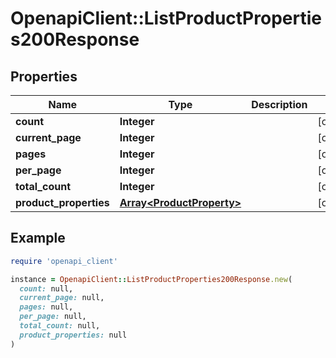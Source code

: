 # OpenapiClient::ListProductProperties200Response

## Properties

| Name | Type | Description | Notes |
| ---- | ---- | ----------- | ----- |
| **count** | **Integer** |  | [optional] |
| **current_page** | **Integer** |  | [optional] |
| **pages** | **Integer** |  | [optional] |
| **per_page** | **Integer** |  | [optional] |
| **total_count** | **Integer** |  | [optional] |
| **product_properties** | [**Array&lt;ProductProperty&gt;**](ProductProperty.md) |  | [optional] |

## Example

```ruby
require 'openapi_client'

instance = OpenapiClient::ListProductProperties200Response.new(
  count: null,
  current_page: null,
  pages: null,
  per_page: null,
  total_count: null,
  product_properties: null
)
```


